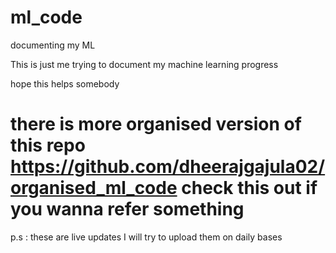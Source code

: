 # ml_code
documenting my ML 

This is just me trying to document my machine learning progress

hope this helps somebody 


# there is more organised version of this repo https://github.com/dheerajgajula02/organised_ml_code  check this out if you wanna refer something

p.s : these are live updates I will try to upload them on daily bases
